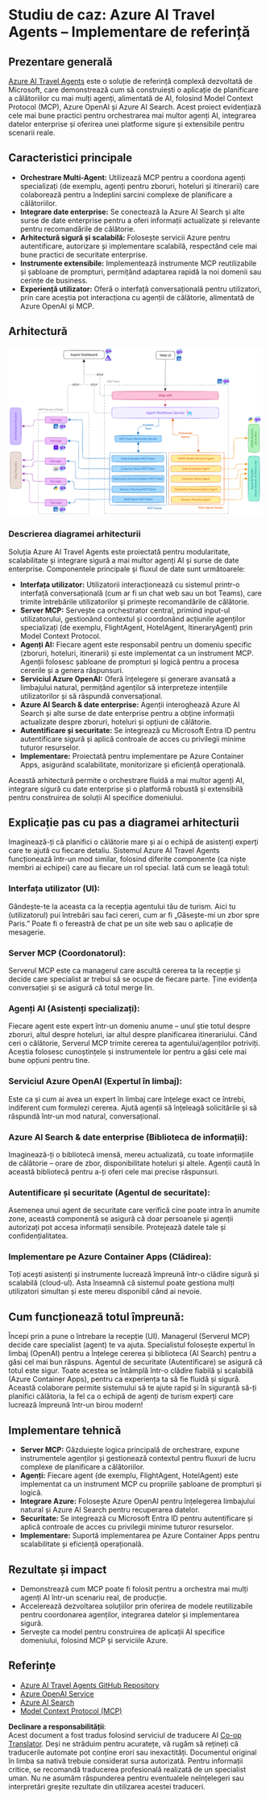 <!--
CO_OP_TRANSLATOR_METADATA:
{
  "original_hash": "4d3415b9d2bf58bc69be07f945a69e07",
  "translation_date": "2025-05-20T23:43:49+00:00",
  "source_file": "09-CaseStudy/README.md",
  "language_code": "ro"
}
-->
# Studiu de caz: Azure AI Travel Agents – Implementare de referință

## Prezentare generală

[Azure AI Travel Agents](https://github.com/Azure-Samples/azure-ai-travel-agents) este o soluție de referință complexă dezvoltată de Microsoft, care demonstrează cum să construiești o aplicație de planificare a călătoriilor cu mai mulți agenți, alimentată de AI, folosind Model Context Protocol (MCP), Azure OpenAI și Azure AI Search. Acest proiect evidențiază cele mai bune practici pentru orchestrarea mai multor agenți AI, integrarea datelor enterprise și oferirea unei platforme sigure și extensibile pentru scenarii reale.

## Caracteristici principale
- **Orchestrare Multi-Agent:** Utilizează MCP pentru a coordona agenți specializați (de exemplu, agenți pentru zboruri, hoteluri și itinerarii) care colaborează pentru a îndeplini sarcini complexe de planificare a călătoriilor.
- **Integrare date enterprise:** Se conectează la Azure AI Search și alte surse de date enterprise pentru a oferi informații actualizate și relevante pentru recomandările de călătorie.
- **Arhitectură sigură și scalabilă:** Folosește servicii Azure pentru autentificare, autorizare și implementare scalabilă, respectând cele mai bune practici de securitate enterprise.
- **Instrumente extensibile:** Implementează instrumente MCP reutilizabile și șabloane de prompturi, permițând adaptarea rapidă la noi domenii sau cerințe de business.
- **Experiență utilizator:** Oferă o interfață conversațională pentru utilizatori, prin care aceștia pot interacționa cu agenții de călătorie, alimentată de Azure OpenAI și MCP.

## Arhitectură
![Architecture](https://raw.githubusercontent.com/Azure-Samples/azure-ai-travel-agents/main/docs/ai-travel-agents-architecture-diagram.png)

### Descrierea diagramei arhitecturii

Soluția Azure AI Travel Agents este proiectată pentru modularitate, scalabilitate și integrare sigură a mai multor agenți AI și surse de date enterprise. Componentele principale și fluxul de date sunt următoarele:

- **Interfața utilizator:** Utilizatorii interacționează cu sistemul printr-o interfață conversațională (cum ar fi un chat web sau un bot Teams), care trimite întrebările utilizatorilor și primește recomandările de călătorie.
- **Server MCP:** Servește ca orchestrator central, primind input-ul utilizatorului, gestionând contextul și coordonând acțiunile agenților specializați (de exemplu, FlightAgent, HotelAgent, ItineraryAgent) prin Model Context Protocol.
- **Agenți AI:** Fiecare agent este responsabil pentru un domeniu specific (zboruri, hoteluri, itinerarii) și este implementat ca un instrument MCP. Agenții folosesc șabloane de prompturi și logică pentru a procesa cererile și a genera răspunsuri.
- **Serviciul Azure OpenAI:** Oferă înțelegere și generare avansată a limbajului natural, permițând agenților să interpreteze intențiile utilizatorilor și să răspundă conversațional.
- **Azure AI Search & date enterprise:** Agenții interoghează Azure AI Search și alte surse de date enterprise pentru a obține informații actualizate despre zboruri, hoteluri și opțiuni de călătorie.
- **Autentificare și securitate:** Se integrează cu Microsoft Entra ID pentru autentificare sigură și aplică controale de acces cu privilegii minime tuturor resurselor.
- **Implementare:** Proiectată pentru implementare pe Azure Container Apps, asigurând scalabilitate, monitorizare și eficiență operațională.

Această arhitectură permite o orchestrare fluidă a mai multor agenți AI, integrare sigură cu date enterprise și o platformă robustă și extensibilă pentru construirea de soluții AI specifice domeniului.

## Explicație pas cu pas a diagramei arhitecturii
Imaginează-ți că planifici o călătorie mare și ai o echipă de asistenți experți care te ajută cu fiecare detaliu. Sistemul Azure AI Travel Agents funcționează într-un mod similar, folosind diferite componente (ca niște membri ai echipei) care au fiecare un rol special. Iată cum se leagă totul:

### Interfața utilizator (UI):
Gândește-te la aceasta ca la recepția agentului tău de turism. Aici tu (utilizatorul) pui întrebări sau faci cereri, cum ar fi „Găsește-mi un zbor spre Paris.” Poate fi o fereastră de chat pe un site web sau o aplicație de mesagerie.

### Server MCP (Coordonatorul):
Serverul MCP este ca managerul care ascultă cererea ta la recepție și decide care specialist ar trebui să se ocupe de fiecare parte. Ține evidența conversației și se asigură că totul merge lin.

### Agenți AI (Asistenți specializați):
Fiecare agent este expert într-un domeniu anume – unul știe totul despre zboruri, altul despre hoteluri, iar altul despre planificarea itinerariului. Când ceri o călătorie, Serverul MCP trimite cererea ta agentului/agenților potriviți. Aceștia folosesc cunoștințele și instrumentele lor pentru a găsi cele mai bune opțiuni pentru tine.

### Serviciul Azure OpenAI (Expertul în limbaj):
Este ca și cum ai avea un expert în limbaj care înțelege exact ce întrebi, indiferent cum formulezi cererea. Ajută agenții să înțeleagă solicitările și să răspundă într-un mod natural, conversațional.

### Azure AI Search & date enterprise (Biblioteca de informații):
Imaginează-ți o bibliotecă imensă, mereu actualizată, cu toate informațiile de călătorie – orare de zbor, disponibilitate hoteluri și altele. Agenții caută în această bibliotecă pentru a-ți oferi cele mai precise răspunsuri.

### Autentificare și securitate (Agentul de securitate):
Asemenea unui agent de securitate care verifică cine poate intra în anumite zone, această componentă se asigură că doar persoanele și agenții autorizați pot accesa informații sensibile. Protejează datele tale și confidențialitatea.

### Implementare pe Azure Container Apps (Clădirea):
Toți acești asistenți și instrumente lucrează împreună într-o clădire sigură și scalabilă (cloud-ul). Asta înseamnă că sistemul poate gestiona mulți utilizatori simultan și este mereu disponibil când ai nevoie.

## Cum funcționează totul împreună:

Începi prin a pune o întrebare la recepție (UI).
Managerul (Serverul MCP) decide care specialist (agent) te va ajuta.
Specialistul folosește expertul în limbaj (OpenAI) pentru a înțelege cererea și biblioteca (AI Search) pentru a găsi cel mai bun răspuns.
Agentul de securitate (Autentificare) se asigură că totul este sigur.
Toate acestea se întâmplă într-o clădire fiabilă și scalabilă (Azure Container Apps), pentru ca experiența ta să fie fluidă și sigură.
Această colaborare permite sistemului să te ajute rapid și în siguranță să-ți planifici călătoria, la fel ca o echipă de agenți de turism experți care lucrează împreună într-un birou modern!

## Implementare tehnică
- **Server MCP:** Găzduiește logica principală de orchestrare, expune instrumentele agenților și gestionează contextul pentru fluxuri de lucru complexe de planificare a călătoriilor.
- **Agenți:** Fiecare agent (de exemplu, FlightAgent, HotelAgent) este implementat ca un instrument MCP cu propriile șabloane de prompturi și logică.
- **Integrare Azure:** Folosește Azure OpenAI pentru înțelegerea limbajului natural și Azure AI Search pentru recuperarea datelor.
- **Securitate:** Se integrează cu Microsoft Entra ID pentru autentificare și aplică controale de acces cu privilegii minime tuturor resurselor.
- **Implementare:** Suportă implementarea pe Azure Container Apps pentru scalabilitate și eficiență operațională.

## Rezultate și impact
- Demonstrează cum MCP poate fi folosit pentru a orchestra mai mulți agenți AI într-un scenariu real, de producție.
- Accelerează dezvoltarea soluțiilor prin oferirea de modele reutilizabile pentru coordonarea agenților, integrarea datelor și implementarea sigură.
- Servește ca model pentru construirea de aplicații AI specifice domeniului, folosind MCP și serviciile Azure.

## Referințe
- [Azure AI Travel Agents GitHub Repository](https://github.com/Azure-Samples/azure-ai-travel-agents)
- [Azure OpenAI Service](https://azure.microsoft.com/en-us/products/ai-services/openai-service/)
- [Azure AI Search](https://azure.microsoft.com/en-us/products/ai-services/ai-search/)
- [Model Context Protocol (MCP)](https://modelcontextprotocol.io/)

**Declinare a responsabilității**:  
Acest document a fost tradus folosind serviciul de traducere AI [Co-op Translator](https://github.com/Azure/co-op-translator). Deși ne străduim pentru acuratețe, vă rugăm să rețineți că traducerile automate pot conține erori sau inexactități. Documentul original în limba sa nativă trebuie considerat sursa autorizată. Pentru informații critice, se recomandă traducerea profesională realizată de un specialist uman. Nu ne asumăm răspunderea pentru eventualele neînțelegeri sau interpretări greșite rezultate din utilizarea acestei traduceri.